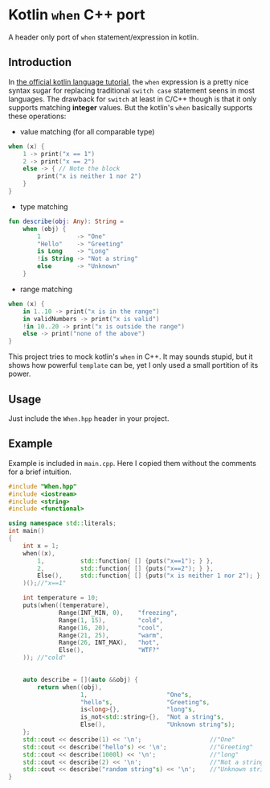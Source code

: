 # Kotlin ``when`` C++ port
A header only port of ``when`` statement/expression in kotlin.
## Introduction
In [the official kotlin language tutorial](https://kotlinlang.org/docs/reference/basic-syntax.html#using-when-expression), the ``when`` expression is a pretty nice syntax sugar for replacing traditional ``switch case`` statement seens in most languages. The drawback for ``switch`` at least in C/C++ though is that it only supports matching **integer** values. But the kotlin's ``when`` basically supports these operations:
- value matching (for all comparable type)
```kotlin
when (x) {
    1 -> print("x == 1")
    2 -> print("x == 2")
    else -> { // Note the block
        print("x is neither 1 nor 2")
    }
}
```
- type matching
```kotlin
fun describe(obj: Any): String =
    when (obj) {
        1          -> "One"
        "Hello"    -> "Greeting"
        is Long    -> "Long"
        !is String -> "Not a string"
        else       -> "Unknown"
    }
```
- range matching
```kotlin
when (x) {
    in 1..10 -> print("x is in the range")
    in validNumbers -> print("x is valid")
    !in 10..20 -> print("x is outside the range")
    else -> print("none of the above")
}
```

This project tries to mock kotlin's ``when`` in C++. It may sounds stupid, but it shows how powerful ``template`` can be, yet I only used a small portition of its power.
## Usage
Just include the ``When.hpp`` header in your project.

## Example
Example is included in ``main.cpp``. Here I copied them without the comments for a brief intuition.
```cpp
#include "When.hpp"
#include <iostream>
#include <string>
#include <functional>

using namespace std::literals;
int main()
{
    int x = 1;
    when((x),
        1,          std::function{ [] {puts("x==1"); } },
        2,          std::function{ [] {puts("x==2"); } },
        Else(),     std::function{ [] {puts("x is neither 1 nor 2"); } }
    )();//"x==1"

    int temperature = 10;
    puts(when((temperature),
              Range(INT_MIN, 0),    "freezing",
              Range(1, 15),         "cold",
              Range(16, 20),        "cool",
              Range(21, 25),        "warm",
              Range(26, INT_MAX),   "hot",
              Else(),               "WTF?"
    )); //"cold"
    

    auto describe = [](auto &&obj) {
        return when((obj),
                    1,                      "One"s,
                    "hello"s,               "Greeting"s,
                    is<long>{},             "long"s,
                    is_not<std::string>{},  "Not a string"s,
                    Else(),                 "Unknown string"s);
    };
    std::cout << describe(1) << '\n';                   //"One"
    std::cout << describe("hello"s) << '\n';            //"Greeting"
    std::cout << describe(1000l) << '\n';               //"long"
    std::cout << describe(2) << '\n';                   //"Not a string"
    std::cout << describe("random string"s) << '\n';    //"Unknown string"
}
```
